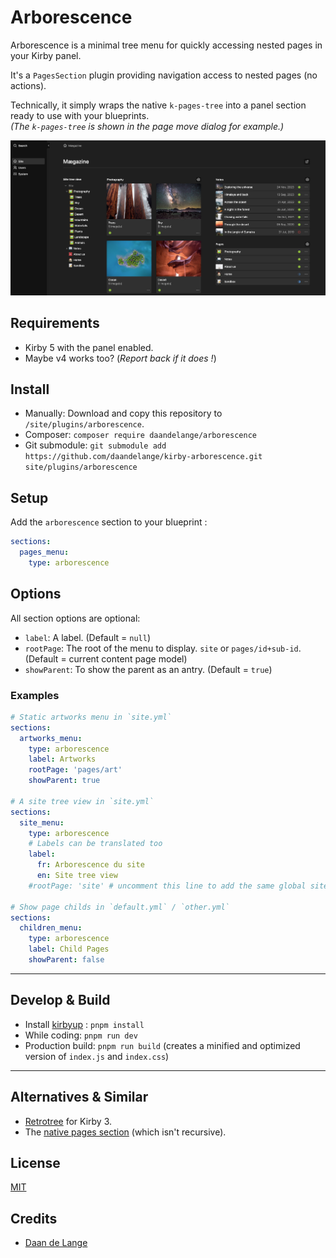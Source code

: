 # Arborescence

Arborescence is a minimal tree menu for quickly accessing nested pages in your Kirby panel.

It's a `PagesSection` plugin providing navigation access to nested pages (no actions).

Technically, it simply wraps the native `k-pages-tree` into a panel section ready to use with your blueprints.  
_(The `k-pages-tree` is shown in the page move dialog for example.)_

![Arborescence Screenshot in the panel](Screenshot-Arborescence-starterkit.png)

## Requirements

- Kirby 5 with the panel enabled.
- Maybe v4 works too? (_Report back if it does !_)

## Install

- Manually: Download and copy this repository to `/site/plugins/arborescence`.
- Composer: `composer require daandelange/arborescence`
- Git submodule: `git submodule add https://github.com/daandelange/kirby-arborescence.git site/plugins/arborescence`

## Setup

Add the `arborescence` section to your blueprint :
````yml
sections:
  pages_menu:
    type: arborescence
````

## Options

All section options are optional:
- `label`: A label. (Default = `null`)
- `rootPage`: The root of the menu to display. `site` or `pages/id+sub-id`. (Default = current content page model)
- `showParent`: To show the parent as an antry. (Default = `true`)

### Examples

````yml
# Static artworks menu in `site.yml`
sections:
  artworks_menu:
    type: arborescence
    label: Artworks
    rootPage: 'pages/art'
    showParent: true

# A site tree view in `site.yml`
sections:
  site_menu:
    type: arborescence
    # Labels can be translated too
    label:
      fr: Arborescence du site
      en: Site tree view
    #rootPage: 'site' # uncomment this line to add the same global site menu on another page

# Show page childs in `default.yml` / `other.yml`
sections:
  children_menu:
    type: arborescence
    label: Child Pages
    showParent: false
````


****

## Develop & Build

- Install [kirbyup](https://github.com/johannschopplich/kirbyup) : `pnpm install`
- While coding: `pnpm run dev`
- Production build: `pnpm run build` (creates a minified and optimized version of `index.js` and `index.css`)

****

## Alternatives & Similar

- [Retrotree](https://bitbucket.org/vitamin2/retrotree/) for Kirby 3.
- The [native pages section](https://getkirby.com/docs/reference/panel/sections/pages) (which isn't recursive).

## License

[MIT](./LICENSE.md)

## Credits

- [Daan de Lange](https://daandelange.com/)
